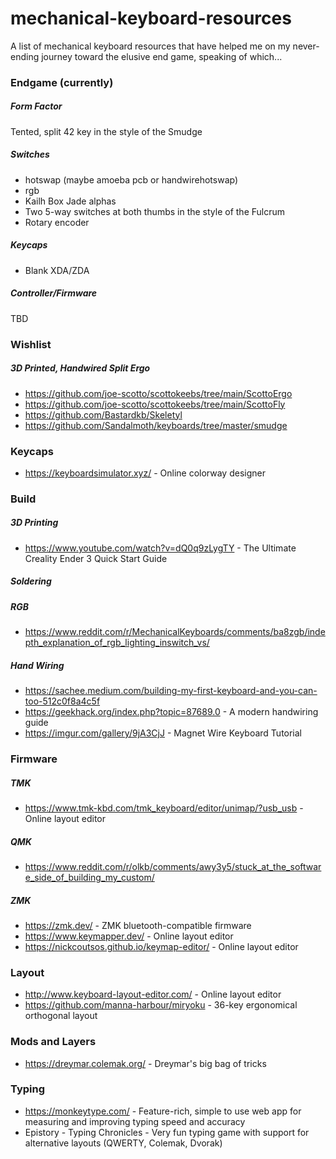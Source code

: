 # mechanical-keyboard-resources
 A list of mechanical keyboard resources that have helped me on my never-ending journey toward the elusive end game, speaking of which...
 
### Endgame (currently)
##### Form Factor
Tented, split 42 key in the style of the Smudge
##### Switches
- hotswap (maybe amoeba pcb or handwirehotswap)
- rgb 
- Kailh Box Jade alphas
- Two 5-way switches at both thumbs in the style of the Fulcrum
- Rotary encoder
##### Keycaps
- Blank XDA/ZDA
##### Controller/Firmware
TBD

### Wishlist
##### 3D Printed, Handwired Split Ergo
- https://github.com/joe-scotto/scottokeebs/tree/main/ScottoErgo
- https://github.com/joe-scotto/scottokeebs/tree/main/ScottoFly
- https://github.com/Bastardkb/Skeletyl
- https://github.com/Sandalmoth/keyboards/tree/master/smudge


### Keycaps
- https://keyboardsimulator.xyz/ - Online colorway designer


### Build
##### 3D Printing
- https://www.youtube.com/watch?v=dQ0q9zLygTY - The Ultimate Creality Ender 3 Quick Start Guide

##### Soldering

##### RGB
- https://www.reddit.com/r/MechanicalKeyboards/comments/ba8zgb/indepth_explanation_of_rgb_lighting_inswitch_vs/

##### Hand Wiring
- https://sachee.medium.com/building-my-first-keyboard-and-you-can-too-512c0f8a4c5f
- https://geekhack.org/index.php?topic=87689.0 - A modern handwiring guide
- https://imgur.com/gallery/9jA3CjJ - Magnet Wire Keyboard Tutorial

### Firmware
##### TMK
- https://www.tmk-kbd.com/tmk_keyboard/editor/unimap/?usb_usb - Online layout editor
##### QMK
- https://www.reddit.com/r/olkb/comments/awy3y5/stuck_at_the_software_side_of_building_my_custom/
##### ZMK
- https://zmk.dev/ - ZMK bluetooth-compatible firmware
- https://www.keymapper.dev/ - Online layout editor
- https://nickcoutsos.github.io/keymap-editor/ - Online layout editor


### Layout
- http://www.keyboard-layout-editor.com/ - Online layout editor
- https://github.com/manna-harbour/miryoku - 36-key ergonomical orthogonal layout


### Mods and Layers
- https://dreymar.colemak.org/ - Dreymar's big bag of tricks


### Typing
- https://monkeytype.com/ - Feature-rich, simple to use web app for measuring and improving typing speed and accuracy
- Epistory - Typing Chronicles - Very fun typing game with support for alternative layouts (QWERTY, Colemak, Dvorak)

